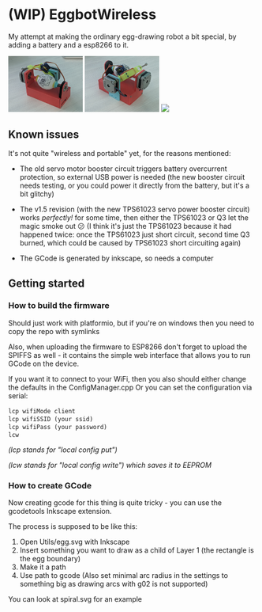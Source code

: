 # (WIP) EggbotWireless
My attempt at making the ordinary egg-drawing robot a bit special, by adding a battery and a esp8266 to it.

<img src="docs/assembled1.jpg" width="30%">
<img src="docs/assembled2.jpg" width="30%">
<img src="docs/disassembled.jpg" width="30%">

## Known issues

It's not quite "wireless and portable" yet, for the reasons mentioned:

* The old servo motor booster circuit triggers battery overcurrent protection, so external USB power is needed (the new booster circuit needs testing, or you could power it directly from the battery, but it's a bit glitchy)

* The v1.5 revision (with the new TPS61023 servo power booster circuit) works *perfectly!* for some time, then either the TPS61023 or Q3 let the magic smoke out 😕 (I think it's just the TPS61023 because it had happened twice: once the TPS61023 just short circuit, second time Q3 burned, which could be caused by TPS61023 short circuiting again)

* The GCode is generated by inkscape, so needs a computer

## Getting started

### How to build the firmware

Should just work with platformio, but if you're on windows then you need to copy the repo with symlinks 

Also, when uploading the firmware to ESP8266 don't forget to upload the SPIFFS as well - it contains the simple web interface that allows you to run GCode on the device.

If you want it to connect to your WiFi, then you also should either change the defaults in the ConfigManager.cpp
Or you can set the configuration via serial:
```
lcp wifiMode client
lcp wifiSSID (your ssid)
lcp wifiPass (your password)
lcw
```
*(lcp stands for "local config put")*

*(lcw stands for "local config write") which saves it to EEPROM*

### How to create GCode

Now creating gcode for this thing is quite tricky - you can use the gcodetools Inkscape extension.

The process is supposed to be like this:

1. Open Utils/egg.svg with Inkscape
2. Insert something you want to draw as a child of Layer 1 (the rectangle is the egg boundary)
3. Make it a path
4. Use path to gcode (Also set minimal arc radius in the settings to something big as drawing arcs with g02 is not supported)

You can look at spiral.svg for an example

